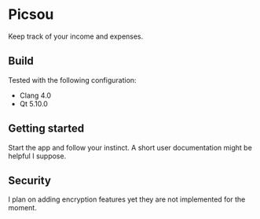 # Picsou

Keep track of your income and expenses.

## Build

Tested with the following configuration:

 + Clang 4.0
 + Qt 5.10.0

## Getting started

Start the app and follow your instinct. A short user documentation might be
helpful I suppose.

## Security

I plan on adding encryption features yet they are not implemented for the
moment.
